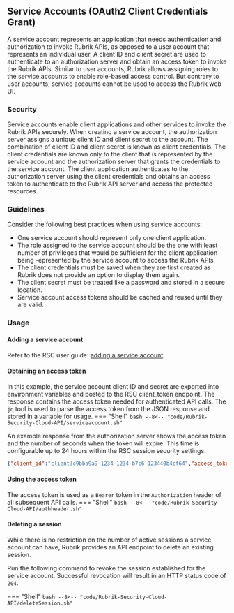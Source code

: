 
## Service Accounts (OAuth2 Client Credentials Grant)
A service account represents an application that needs authentication and authorization to invoke Rubrik APIs, as opposed to a user account that represents an individual user. A client ID and client secret are used to authenticate to an authorization server and obtain an access token to invoke the Rubrik APIs. Similar to user accounts, Rubrik allows assigning roles to the service accounts to enable role-based access control. But contrary to user accounts, service accounts cannot be used to access the Rubrik web UI.

### Security
Service accounts enable client applications and other services to invoke the Rubrik APIs securely. When creating a service account, the authorization server assigns a unique client ID and client secret to the account. The combination of client ID and client secret is known as client credentials. The client credentials are known only to the client that is represented by the service account and the authorization server that grants the credentials to the service account. The client application authenticates to the authorization server using the client credentials and obtains an access token to authenticate to the Rubrik API server and access the protected resources.

### Guidelines
Consider the following best practices when using service accounts:

  - One service account should represent only one client application.
  - The role assigned to the service account should be the one with least number of privileges that would be sufficient for the client application being   -epresented by the service account to access the Rubrik APIs.
  - The client credentials must be saved when they are first created as Rubrik does not provide an option to display them again.
  - The client secret must be treated like a password and stored in a secure location.
  - Service account access tokens should be cached and reused until they are valid.

### Usage

#### Adding a service account
Refer to the RSC user guide: [adding a service account](https://docs.rubrik.com/en-us/saas/saas/adding_a_service_account.html)

#### Obtaining an access token
In this example, the service account client ID and secret are exported into environment variables and posted to the RSC client_token endpoint. The response contains the access token needed for authenticated API calls. The `jq` tool is used to parse the access token from the JSON response and stored in a variable for usage.
=== "Shell"
    ```bash
    --8<-- "code/Rubrik-Security-Cloud-API/serviceaccount.sh"
    ```

An example response from the authorization server shows the access token and the number of seconds when the token will expire. This time is configurable up to 24 hours within the RSC session security settings. 

```json
{"client_id":"client|c9bba9a9-1234-1234-b7c6-123440b4cf64","access_token":"eyJ...","expires_in":43200}
```


#### Using the access token
The access token is used as a `Bearer` token in the `Authorization` header of all subsequent API calls.
=== "Shell"
    ```bash
    --8<-- "code/Rubrik-Security-Cloud-API/authheader.sh"
    ```

#### Deleting a session
While there is no restriction on the number of active sessions a service account can have, Rubrik provides an API endpoint to delete an existing session.

Run the following command to revoke the session established for the service account. Successful revocation will result in an HTTP status code of `204`.

=== "Shell"
    ```bash
    --8<-- "code/Rubrik-Security-Cloud-API/deleteSession.sh"
    ```
